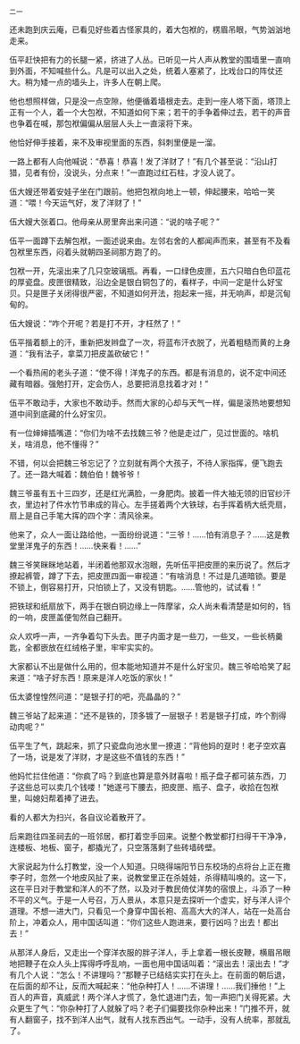     二一 

   还未跑到庆云庵，已看见好些着古怪家具的，着大包袱的，楞眉吊眼，气势汹汹地走来。

   伍平赶快把有力的长腿一紧，挤进了人丛。已听见一片人声从教堂的围墙里一直响到外面，不知喊些什么。凡是可以出入之处，统着人塞紧了，比戏台口的阵仗还大。稍为矮一点的墙头上，许多人在朝上爬。

   他也想照样做，只是没一点空隙，他便循着墙根走去。走到一座人塔下面，塔顶上正有一个人，着一个大包袱，不知道如何下来；若干的手争着伸过去，若干的声音也争着在喊，那包袱偏偏从层层人头上一直滚将下来。

   他恰好伸手接着，来不及审视里面的东西，斜刺里便是一溜。

   一路上都有人向他喊说：“恭喜！恭喜！发了洋财了！”有几个甚至说：“沿山打猎，见者有份，没说头，分点来！”一直跑过红石柱，才没人说了。

   伍大嫂还带着安娃子坐在门跟前。他把包袱向地上一顿，伸起腰来，哈哈一笑道：“喂！今天运气好，发了洋财了！”

   伍大嫂大张着口。他母亲从房里奔出来问道：“说的啥子呢？”

   伍平一面蹲下去解包袱，一面述说来由。左邻右舍的人都闻声而来，甚至有不及看包袱里东西，闷着头就朝四圣祠那方跑了的。

   包袱一开，先滚出来了几只空玻璃瓶。再看，一口绿色皮匣，五六只暗白色印蓝花的厚瓷盘。皮匣很精致，沿边全是银白铜包了的，看样子，中间一定是什么好宝贝。只是匣子关闭得很严密，不知道如何开法，抱起来一摇，并无响声，却是沉甸甸的。

   伍大嫂说：“咋个开呢？若是打不开，才枉然了！”

   伍平揩着额上的汗，重新把发辫盘了一次，将蓝布汗衣脱了，光着粗糙而黄的上身道：“我有法子，拿菜刀把皮盖砍破它！”

   一个看热闹的老头子道：“使不得！洋鬼子的东西。都是有消息的，说不定中间还藏有暗器。强勉打开，定会伤人，总要把消息找着才对！”

   伍平不敢动手，大家也不敢动手。然而大家的心却与天气一样，偏是滚热地要想知道中间到底藏的什么好宝贝。

   有一位婶婶插嘴道：“你们为啥不去找魏三爷？他是走过广，见过世面的。啥机关，啥消息，他不懂得？”

   不错，何以会把魏三爷忘记了？立刻就有两个大孩子，不待人家指挥，便飞跑去了。还一路大喊着：魏伯伯！魏爷爷！

   魏三爷虽有五十三四岁，还是红光满脸，一身肥肉。披着一件大袖无领的旧官纱汗衣，里边衬了件水竹节串成的背心。左手搓着两个大铁球，右手挥着柄大纸壳扇，扇上是自己手笔大挥的四个字：清风徐来。

   他来了，众人一面让路给他，一面纷纷说道：“三爷！……怕有消息子？……这是教堂里洋鬼子的东西！……快来看！……”

   魏三爷笑眯眯地站着，半闭着他那双水泡眼，先听伍平把皮匣的来历说了。然后才撩起裤管，蹲了下去，把皮匣四面一审视道：“有啥消息！不过是几道暗锁。要是不锁上，倒容易打开，只怕锁上了，又没有钥匙。……管他的，试试看！”

   把铁球和纸扇放下，两手在银白铜边缘上一阵摩挲，众人尚未看清楚是如何的，铛的一响，皮匣盖便訇然自己翻开。

   众人欢呼一声，一齐争着勾下头去。匣子内面才是一些刀，一些叉，一些长柄羹匙，全都嵌放在红绒格子里，牢牢实实的。

   大家都认不出是做什么用的，但本能地知道并不是什么好宝贝。魏三爷哈哈笑了起来道：“啥子好东西！原来是洋人吃饭的家伙！”

   伍太婆惶惶然问道：“是银子打的吧，亮晶晶的？”

   魏三爷站了起来道：“还不是铁的，顶多镀了一层银子！若是银子打成，咋个割得动肉呢？”

   伍平生了气，跳起来，抓了只瓷盘向池水里一撩道：“背他妈的趸时！老子空欢喜了一场，说是发了洋财，才是这些不值钱的东西！”

   他妈忙拦住他道：“你疯了吗？到底也算是意外财喜啦！瓶子盘子都可装东西，刀子这些总可以卖几个钱喽！”她遂弓下腰去，把皮匣、瓶子、盘子，收拾在包袱里，叫媳妇帮着捧了进去。

   看的人都大为扫兴，各自议论着散开了。

   后来跑往四圣祠去的一班邻居，都打着空手回来。说整个教堂都打扫得干干净净，连楼板、地板、窗子，都撬光了，只空落落剩了些砖墙砖壁。

   大家说起为什么打教堂，没一个人知道。只晓得端阳节日东校场的点将台上正在撒李子时，忽然一个地皮风扯了来，说教堂里正在杀娃娃，杀得精叫唤的。这一下，这在平日对于教堂和洋人的不了然，以及对于教民倚仗洋势的宿恨上，斗添了一种不平的义气。于是一人号召，万人景从，本意只是去探听一个虚实，好与洋人评个道理。不想一进大门，只看见一个身穿中国长袍、高高大大的洋人，站在一处高台阶上，冲着众人，用中国话叫道：“你们这些人跑进来，要行凶吗？出去！都出去！”

   从那洋人身后，又走出一个穿洋衣服的胖子洋人，手上拿着一根长皮鞭，横眉吊眼地把鞭子在众人头上挥得呼呼乱响，一面也用中国话叫着：“滚出去！滚出去！”才有几个人说：“怎么！不讲理吗？”那鞭子已结结实实打在头上。在前面的朝后退，在后面的却不让，反而大喊起来：“他杂种打人！……不讲理！……我们捶他！”上百人的声音，真威武！两个洋人才慌了，急忙退进门去，訇一声把门关得死紧。大众更生了气：“你杂种打了人就躲了吗？老子们偏要找你杂种出来！”门推不开，就有人翻窗子，找不到洋人出气，就有人找东西出气。一动手，没有人统率，那就乱了。

